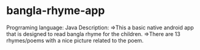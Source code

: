 # bangla-rhyme-app

Progrraming language: Java
Description: 
=>This a basic native android app that is designed to read bangla rhyme for the children.
=>There are 13 rhymes/poems with a nice picture related to the poem.
